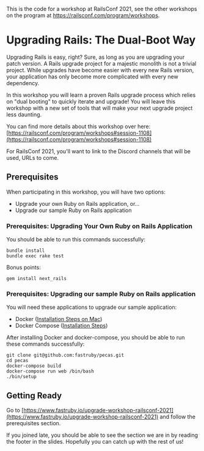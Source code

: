 This is the code for a workshop at RailsConf 2021, see the other workshops on
the program at https://railsconf.com/program/workshops.

# Upgrading Rails: The Dual-Boot Way

Upgrading Rails is easy, right? Sure, as long as you are upgrading your patch
version. A Rails upgrade project for a majestic monolith is not a trivial
project. While upgrades have become easier with every new Rails version, your
application has only become more complicated with every new dependency.

In this workshop you will learn a proven Rails upgrade process which relies
on "dual booting" to quickly iterate and upgrade! You will leave this workshop
with a new set of tools that will make your next upgrade project less daunting.

You can find more details about this workshop over here:
[https://railsconf.com/program/workshops#session-1108](https://railsconf.com/program/workshops#session-1108)

For RailsConf 2021, you'll want to link to the Discord channels that will be used, URLs to come.

## Prerequisites

When participating in this workshop, you will have two options:

- Upgrade your own Ruby on Rails application, or...
- Upgrade our sample Ruby on Rails application

### Prerequisites: Upgrading Your Own Ruby on Rails Application

You should be able to run this commands successfully:

```
bundle install
bundle exec rake test
```

Bonus points:

```
gem install next_rails
```

### Prerequisites: Upgrading our sample Ruby on Rails application

You will need these applications to upgrade our sample application:

- Docker ([Installation Steps on Mac](https://docs.docker.com/docker-for-mac/install/))
- Docker Compose ([Installation Steps](https://docs.docker.com/compose/install/))

After installing Docker and docker-compose, you should be able to run these
commands successfully:

```
git clone git@github.com:fastruby/pecas.git
cd pecas
docker-compose build
docker-compose run web /bin/bash
./bin/setup
```

## Getting Ready

Go to [https://www.fastruby.io/upgrade-workshop-railsconf-2021](https://www.fastruby.io/upgrade-workshop-railsconf-2021)
and follow the prerequisites section.

If you joined late, you should be able to see the section we are in by reading
the footer in the slides. Hopefully you can catch up with the rest of us!
